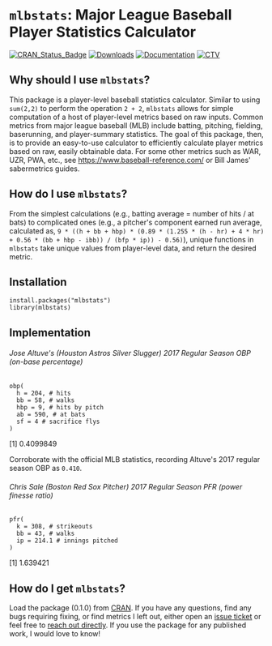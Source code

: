 # `mlbstats`: Major League Baseball Player Statistics Calculator

[![CRAN_Status_Badge](http://www.r-pkg.org/badges/version/mlbstats)](http://cran.r-project.org/package=mlbstats)
[![Downloads](http://cranlogs.r-pkg.org/badges/grand-total/mlbstats)](http://cranlogs.r-pkg.org/)
[![Documentation](https://img.shields.io/badge/documentation-mlbstats-orange.svg?colorB=E91E63)](https://www.r-pkg.org/pkg/mlbstats)
[![CTV](https://img.shields.io/badge/CTV-SportsAnalytics-red)](https://cran.r-project.org/web/views/SportsAnalytics.html)


## Why should I use `mlbstats`?

This package is a player-level baseball statistics calculator. Similar to using `sum(2,2)` to perform the operation `2 + 2`, `mlbstats` allows for simple computation of a host of player-level metrics based on raw inputs. Common metrics from major league baseball (MLB) include batting, pitching, fielding, baserunning, and player-summary statistics. The goal of this package, then, is to provide an easy-to-use calculator to efficiently calculate player metrics based on raw, easily obtainable data. For some other metrics such as WAR, UZR, PWA, etc., see <https://www.baseball-reference.com/> or Bill James' sabermetrics guides.

## How do I use `mlbstats`?

From the simplest calculations (e.g., batting average = number of hits / at bats) to complicated ones (e.g., a pitcher's component earned run average, calculated as, `9 * ((h + bb + hbp) * (0.89 * (1.255 * (h - hr) + 4 * hr) + 0.56 * (bb + hbp - ibb)) / (bfp * ip)) - 0.56)`), unique functions in `mlbstats` take unique values from player-level data, and return the desired metric.

## Installation

```{r }
install.packages("mlbstats")
library(mlbstats)
```

## Implementation

###### Jose Altuve's (Houston Astros Silver Slugger) 2017 Regular Season OBP (on-base percentage)

```{r }
obp(
  h = 204, # hits
  bb = 58, # walks
  hbp = 9, # hits by pitch
  ab = 590, # at bats
  sf = 4 # sacrifice flys
) 
```

[1] 0.4099849

Corroborate with the official MLB statistics, recording Altuve's 2017 regular season OBP as `0.410`. 

###### Chris Sale (Boston Red Sox Pitcher) 2017 Regular Season PFR (power finesse ratio)

```{r mlbstats}
pfr(
  k = 308, # strikeouts
  bb = 43, # walks
  ip = 214.1 # innings pitched
)
```

[1] 1.639421

## How do I get `mlbstats`?

Load the package (0.1.0) from [CRAN](https://CRAN.R-project.org/package=mlbstats). If you have any questions, find any bugs requiring fixing, or find metrics I left out, either open an [issue ticket](https://github.com/pdwaggoner/mlbstats/issues) or feel free to [reach out directly](https://pdwaggoner.github.io/). If you use the package for any published work, I would love to know!
